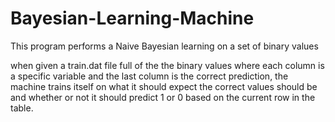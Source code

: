 # Bayesian-Learning-Machine

This program performs a Naive Bayesian learning on a set of binary values

when given a train.dat file full of the the binary values where each column is a specific variable and the last column is the correct prediction, 
the machine trains itself on what it should expect the correct values should be and whether or not it should predict 1 or 0 based on the current row in the table.

